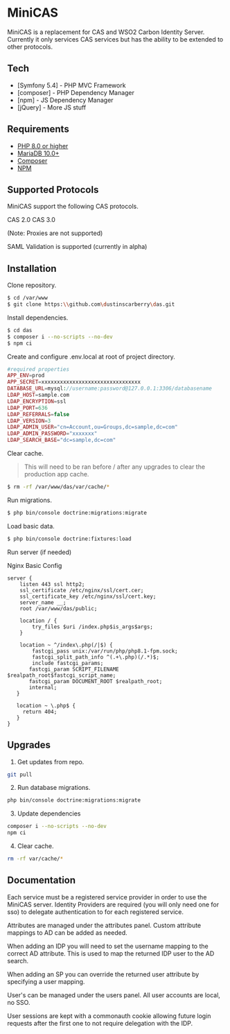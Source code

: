 # MiniCAS

MiniCAS is a replacement for CAS and WSO2 Carbon Identity Server. Currently it only services CAS services but has the ability to be extended to other protocols.

## Tech

* [Symfony 5.4] - PHP MVC Framework
* [composer] - PHP Dependency Manager
* [npm] - JS Dependency Manager
* [jQuery] - More JS stuff

## Requirements

* [PHP 8.0 or higher](https://www.php.net/)
* [MariaDB 10.0+](https://mariadb.org/)
* [Composer](https://getcomposer.org/)
* [NPM](https://nodejs.org/)

## Supported Protocols

MiniCAS support the following CAS protocols.

CAS 2.0
CAS 3.0

(Note: Proxies are not supported)

SAML Validation is supported (currently in alpha)

## Installation

Clone repository.

```sh
$ cd /var/www
$ git clone https:\\github.com\dustinscarberry\das.git
```

Install dependencies.

```sh
$ cd das
$ composer i --no-scripts --no-dev
$ npm ci
```

Create and configure .env.local at root of project directory.

```php
#required properties
APP_ENV=prod
APP_SECRET=xxxxxxxxxxxxxxxxxxxxxxxxxxxxxxxx
DATABASE_URL=mysql://username:password@127.0.0.1:3306/databasename
LDAP_HOST=sample.com
LDAP_ENCRYPTION=ssl
LDAP_PORT=636
LDAP_REFERRALS=false
LDAP_VERSION=3
LDAP_ADMIN_USER="cn=Account,ou=Groups,dc=sample,dc=com"
LDAP_ADMIN_PASSWORD="xxxxxxx"
LDAP_SEARCH_BASE="dc=sample,dc=com"
```

Clear cache.

> This will need to be ran before / after any upgrades to clear the production app cache.

```sh
$ rm -rf /var/www/das/var/cache/*
```

Run migrations.

```sh
$ php bin/console doctrine:migrations:migrate
```

Load basic data.
```sh
$ php bin/console doctrine:fixtures:load
```

Run server (if needed)

Nginx Basic Config

```nginx
server {
    listen 443 ssl http2;
    ssl_certificate /etc/nginx/ssl/cert.cer;
    ssl_certificate_key /etc/nginx/ssl/cert.key;
    server_name __;
    root /var/www/das/public;

    location / {
        try_files $uri /index.php$is_args$args;
    }

    location ~ ^/index\.php(/|$) {
        fastcgi_pass unix:/var/run/php/php8.1-fpm.sock;
        fastcgi_split_path_info ^(.+\.php)(/.*)$;
        include fastcgi_params;
       fastcgi_param SCRIPT_FILENAME $realpath_root$fastcgi_script_name;
       fastcgi_param DOCUMENT_ROOT $realpath_root;
       internal;
   }

   location ~ \.php$ {
     return 404;
   }
}
```

## Upgrades

1. Get updates from repo.

```sh
git pull
```

2. Run database migrations.

```sh
php bin/console doctrine:migrations:migrate
```

3. Update dependencies

```sh
composer i --no-scripts --no-dev
npm ci
```

4. Clear cache.

```sh
rm -rf var/cache/*
```

## Documentation

Each service must be a registered service provider in order to use the MiniCAS server. Identity Providers are required (you will only need one for sso) to delegate authentication to for each registered service.

Attributes are managed under the attributes panel. Custom attribute mappings to AD can be added as needed.

When adding an IDP you will need to set the username mapping to the correct AD attribute. This is used to map the returned IDP user to the AD search.

When adding an SP you can override the returned user attribute by specifying a user mapping.

User's can be managed under the users panel. All user accounts are local, no SSO.

User sessions are kept with a commonauth cookie allowing future login requests after the first one to not require delegation with the IDP.
